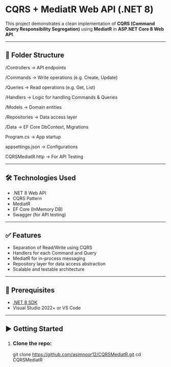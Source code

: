 ﻿# CQRS + MediatR Web API (.NET 8)

This project demonstrates a clean implementation of **CQRS (Command Query Responsibility Segregation)** using **MediatR** in **ASP.NET Core 8 Web API**.

---

## 📁 Folder Structure

/Controllers → API endpoints

/Commands → Write operations (e.g. Create, Update)

/Queries → Read operations (e.g. Get, List)

/Handlers → Logic for handling Commands & Queries

/Models → Domain entities

/Repositories → Data access layer

/Data → EF Core DbContext, Migrations

Program.cs → App startup

appsettings.json → Configurations

CQRSMediatR.http → For API Testing

---

## 🛠️ Technologies Used

- .NET 8 Web API  
- CQRS Pattern  
- MediatR  
- EF Core (InMemory DB)  
- Swagger (for API testing)

---

## ✅ Features

- Separation of Read/Write using CQRS
- Handlers for each Command and Query
- MediatR for in-process messaging
- Repository layer for data access abstraction
- Scalable and testable architecture

---

## 🧾 Prerequisites
- [.NET 8 SDK](https://dotnet.microsoft.com/download)
- Visual Studio 2022+ or VS Code

---

## ▶️ Getting Started

1. ### Clone the repo:
   git clone https://github.com/asimnoor12/CQRSMediatR.git
   cd CQRSMediatR
